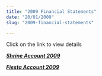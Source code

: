 ```yaml
---
title: "2009 Financial Statements"
date: "20/01/2009"
slug: "2009-financial-statements"

---
```


Click on the link to view details

_**[Shrine Account 2009](assets\shrine_account_2009.pdf)**_

_**[Fiesta Account 2009](assets\fiesta_account_2009.pdf)**_